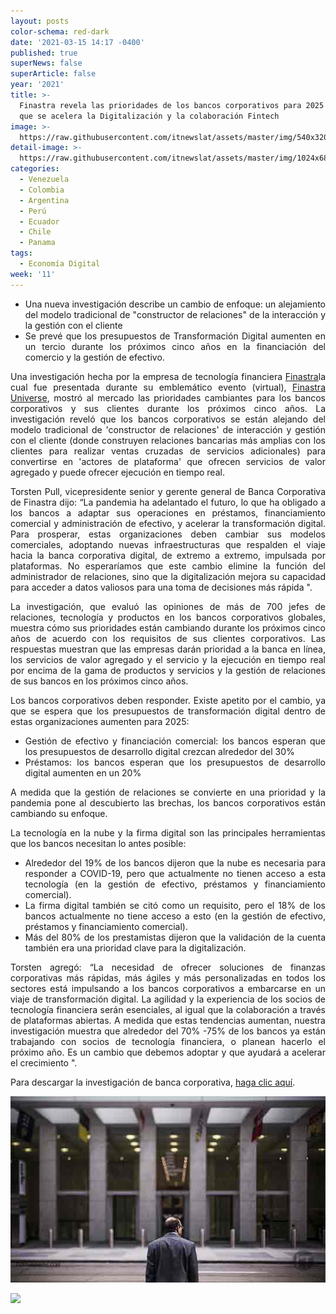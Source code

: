 ```yaml
---
layout: posts
color-schema: red-dark
date: '2021-03-15 14:17 -0400'
published: true
superNews: false
superArticle: false
year: '2021'
title: >-
  Finastra revela las prioridades de los bancos corporativos para 2025 a medida
  que se acelera la Digitalización y la colaboración Fintech
image: >-
  https://raw.githubusercontent.com/itnewslat/assets/master/img/540x320/Entidades-financieras-p.jpg
detail-image: >-
  https://raw.githubusercontent.com/itnewslat/assets/master/img/1024x680/Entidades-financieras-g.jpg
categories:
  - Venezuela
  - Colombia
  - Argentina
  - Perú
  - Ecuador
  - Chile
  - Panama
tags:
  - Economía Digital
week: '11'
---
```

<ul style="text-align: justify;">
	<li>Una nueva investigación describe un cambio de enfoque: un alejamiento del modelo tradicional de "constructor de relaciones" de la interacción y la gestión con el cliente</li>
	<li>Se prevé que los presupuestos de Transformación Digital aumenten en un tercio durante los próximos cinco años en la financiación del comercio y la gestión de efectivo.</li>
</ul>
<p style="text-align: justify;">Una investigación hecha por la empresa de tecnología financiera <a href="http://www.finastra.com/">Finastra</a>la cual fue presentada durante su emblemático evento (virtual), <a href="https://www.finastra.com/finastra-universe">Finastra Universe</a>, mostró al mercado las prioridades cambiantes para los bancos corporativos y sus clientes durante los próximos cinco años. La investigación reveló que los bancos corporativos se están alejando del modelo tradicional de 'constructor de relaciones' de interacción y gestión con el cliente (donde construyen relaciones bancarias más amplias con los clientes para realizar ventas cruzadas de servicios adicionales) para convertirse en 'actores de plataforma' que ofrecen servicios de valor agregado y puede ofrecer ejecución en tiempo real.</p>
<p style="text-align: justify;">Torsten Pull, vicepresidente senior y gerente general de Banca Corporativa de Finastra dijo: “La pandemia ha adelantado el futuro, lo que ha obligado a los bancos a adaptar sus operaciones en préstamos, financiamiento comercial y administración de efectivo, y acelerar la transformación digital. Para prosperar, estas organizaciones deben cambiar sus modelos comerciales, adoptando nuevas infraestructuras que respalden el viaje hacia la banca corporativa digital, de extremo a extremo, impulsada por plataformas. No esperaríamos que este cambio elimine la función del administrador de relaciones, sino que la digitalización mejora su capacidad para acceder a datos valiosos para una toma de decisiones más rápida ".</p>
<p style="text-align: justify;">La investigación, que evaluó las opiniones de más de 700 jefes de relaciones, tecnología y productos en los bancos corporativos globales, muestra cómo sus prioridades están cambiando durante los próximos cinco años de acuerdo con los requisitos de sus clientes corporativos. Las respuestas muestran que las empresas darán prioridad a la banca en línea, los servicios de valor agregado y el servicio y la ejecución en tiempo real por encima de la gama de productos y servicios y la gestión de relaciones de sus bancos en los próximos cinco años.</p>
<p style="text-align: justify;">Los bancos corporativos deben responder. Existe apetito por el cambio, ya que se espera que los presupuestos de transformación digital dentro de estas organizaciones aumenten para 2025:</p>

<ul style="text-align: justify;">
	<li>Gestión de efectivo y financiación comercial: los bancos esperan que los presupuestos de      desarrollo digital crezcan alrededor del 30%</li>
	<li>Préstamos: los bancos esperan que los presupuestos de desarrollo digital aumenten en un 20%</li>
</ul>
<p style="text-align: justify;">A medida que la gestión de relaciones se convierte en una prioridad y la pandemia pone al descubierto las brechas, los bancos corporativos están cambiando su enfoque.</p>
<p style="text-align: justify;">La tecnología en la nube y la firma digital son las principales herramientas que los bancos necesitan lo antes posible:</p>

<ul style="text-align: justify;">
	<li>Alrededor del 19% de los bancos dijeron que la nube es necesaria para responder a COVID-19, pero que actualmente no tienen acceso a esta tecnología (en la gestión de efectivo, préstamos y financiamiento comercial).</li>
	<li>La firma digital también se citó como un requisito, pero el 18% de los bancos actualmente no tiene acceso a esto (en la gestión de efectivo, préstamos y financiamiento comercial).</li>
	<li>Más del 80% de los prestamistas dijeron que la validación de la cuenta también era una prioridad clave para la digitalización.</li>
</ul>
<p style="text-align: justify;">Torsten agregó: “La necesidad de ofrecer soluciones de finanzas corporativas más rápidas, más ágiles y más personalizadas en todos los sectores está impulsando a los bancos corporativos a embarcarse en un viaje de transformación digital. La agilidad y la experiencia de los socios de tecnología financiera serán esenciales, al igual que la colaboración a través de plataformas abiertas. A medida que estas tendencias aumentan, nuestra investigación muestra que alrededor del 70% -75% de los bancos ya están trabajando con socios de tecnología financiera, o planean hacerlo el próximo año. Es un cambio que debemos adoptar y que ayudará a acelerar el crecimiento ".</p>
<p style="text-align: justify;">Para descargar la investigación de banca corporativa, <a href="https://www.finastra.com/viewpoints/market-insights/beyond-traditional-relationship-model-transitioning-digitally-powered-end-to-end-platform-driven-corporate-banking">haga clic aquí</a>.</p>

![](https://raw.githubusercontent.com/itnewslat/assets/master/img/540x320/Entidades-financieras-p.jpg)

<img src="https://tracker.metricool.com/c3po.jpg?hash=56f88a41e39ab42c063cc51676587a04"/>